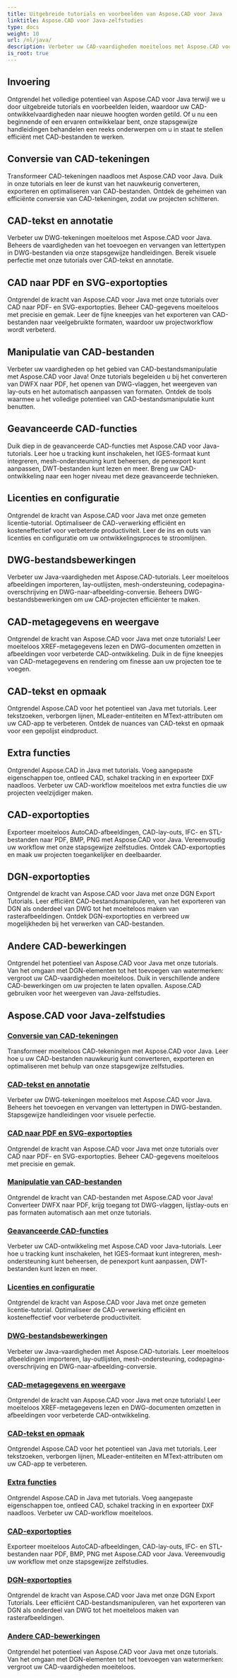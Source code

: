```yaml
---
title: Uitgebreide tutorials en voorbeelden van Aspose.CAD voor Java
linktitle: Aspose.CAD voor Java-zelfstudies
type: docs
weight: 10
url: /nl/java/
description: Verbeter uw CAD-vaardigheden moeiteloos met Aspose.CAD voor Java. Ontdek tutorials over tekenconversie, tekstannotatie, bestandsmanipulatie, geavanceerde functies, licenties en meer.
is_root: true
---
```


## Invoering

Ontgrendel het volledige potentieel van Aspose.CAD voor Java terwijl we u door uitgebreide tutorials en voorbeelden leiden, waardoor uw CAD-ontwikkelvaardigheden naar nieuwe hoogten worden getild. Of u nu een beginnende of een ervaren ontwikkelaar bent, onze stapsgewijze handleidingen behandelen een reeks onderwerpen om u in staat te stellen efficiënt met CAD-bestanden te werken.

## Conversie van CAD-tekeningen
Transformeer CAD-tekeningen naadloos met Aspose.CAD voor Java. Duik in onze tutorials en leer de kunst van het nauwkeurig converteren, exporteren en optimaliseren van CAD-bestanden. Ontdek de geheimen van efficiënte conversie van CAD-tekeningen, zodat uw projecten schitteren.

## CAD-tekst en annotatie
Verbeter uw DWG-tekeningen moeiteloos met Aspose.CAD voor Java. Beheers de vaardigheden van het toevoegen en vervangen van lettertypen in DWG-bestanden via onze stapsgewijze handleidingen. Bereik visuele perfectie met onze tutorials over CAD-tekst en annotatie.

## CAD naar PDF en SVG-exportopties
Ontgrendel de kracht van Aspose.CAD voor Java met onze tutorials over CAD naar PDF- en SVG-exportopties. Beheer CAD-gegevens moeiteloos met precisie en gemak. Leer de fijne kneepjes van het exporteren van CAD-bestanden naar veelgebruikte formaten, waardoor uw projectworkflow wordt verbeterd.

## Manipulatie van CAD-bestanden
Verbeter uw vaardigheden op het gebied van CAD-bestandsmanipulatie met Aspose.CAD voor Java! Onze tutorials begeleiden u bij het converteren van DWFX naar PDF, het openen van DWG-vlaggen, het weergeven van lay-outs en het automatisch aanpassen van formaten. Ontdek de tools waarmee u het volledige potentieel van CAD-bestandsmanipulatie kunt benutten.

## Geavanceerde CAD-functies
Duik diep in de geavanceerde CAD-functies met Aspose.CAD voor Java-tutorials. Leer hoe u tracking kunt inschakelen, het IGES-formaat kunt integreren, mesh-ondersteuning kunt beheersen, de penexport kunt aanpassen, DWT-bestanden kunt lezen en meer. Breng uw CAD-ontwikkeling naar een hoger niveau met deze geavanceerde technieken.

## Licenties en configuratie
Ontgrendel de kracht van Aspose.CAD voor Java met onze gemeten licentie-tutorial. Optimaliseer de CAD-verwerking efficiënt en kosteneffectief voor verbeterde productiviteit. Leer de ins en outs van licenties en configuratie om uw ontwikkelingsproces te stroomlijnen.

## DWG-bestandsbewerkingen
Verbeter uw Java-vaardigheden met Aspose.CAD-tutorials. Leer moeiteloos afbeeldingen importeren, lay-outlijsten, mesh-ondersteuning, codepagina-overschrijving en DWG-naar-afbeelding-conversie. Beheers DWG-bestandsbewerkingen om uw CAD-projecten efficiënter te maken.

## CAD-metagegevens en weergave
Ontgrendel de kracht van Aspose.CAD voor Java met onze tutorials! Leer moeiteloos XREF-metagegevens lezen en DWG-documenten omzetten in afbeeldingen voor verbeterde CAD-ontwikkeling. Duik in de fijne kneepjes van CAD-metagegevens en rendering om finesse aan uw projecten toe te voegen.

## CAD-tekst en opmaak
Ontgrendel Aspose.CAD voor het potentieel van Java met tutorials. Leer tekstzoeken, verborgen lijnen, MLeader-entiteiten en MText-attributen om uw CAD-app te verbeteren. Ontdek de nuances van CAD-tekst en opmaak voor een gepolijst eindproduct.

## Extra functies
Ontgrendel Aspose.CAD in Java met tutorials. Voeg aangepaste eigenschappen toe, ontleed CAD, schakel tracking in en exporteer DXF naadloos. Verbeter uw CAD-workflow moeiteloos met extra functies die uw projecten veelzijdiger maken.

## CAD-exportopties
Exporteer moeiteloos AutoCAD-afbeeldingen, CAD-lay-outs, IFC- en STL-bestanden naar PDF, BMP, PNG met Aspose.CAD voor Java. Vereenvoudig uw workflow met onze stapsgewijze zelfstudies. Ontdek CAD-exportopties en maak uw projecten toegankelijker en deelbaarder.

## DGN-exportopties
Ontgrendel de kracht van Aspose.CAD voor Java met onze DGN Export Tutorials. Leer efficiënt CAD-bestandsmanipuleren, van het exporteren van DGN als onderdeel van DWG tot het moeiteloos maken van rasterafbeeldingen. Ontdek DGN-exportopties en verbreed uw mogelijkheden bij het verwerken van CAD-bestanden.

## Andere CAD-bewerkingen
Ontgrendel het potentieel van Aspose.CAD voor Java met onze tutorials. Van het omgaan met DGN-elementen tot het toevoegen van watermerken: vergroot uw CAD-vaardigheden moeiteloos. Duik in verschillende andere CAD-bewerkingen om uw projecten te laten opvallen. Aspose.CAD gebruiken voor het weergeven van Java-zelfstudies.
## Aspose.CAD voor Java-zelfstudies
### [Conversie van CAD-tekeningen](./cad-drawing-conversion/)
Transformeer moeiteloos CAD-tekeningen met Aspose.CAD voor Java. Leer hoe u uw CAD-bestanden nauwkeurig kunt converteren, exporteren en optimaliseren met behulp van onze stapsgewijze zelfstudies.
### [CAD-tekst en annotatie](./cad-text-and-annotation/)
Verbeter uw DWG-tekeningen moeiteloos met Aspose.CAD voor Java. Beheers het toevoegen en vervangen van lettertypen in DWG-bestanden. Stapsgewijze handleidingen voor visuele perfectie.
### [CAD naar PDF en SVG-exportopties](./cad-to-pdf-and-svg-export-options/)
Ontgrendel de kracht van Aspose.CAD voor Java met onze tutorials over CAD naar PDF- en SVG-exportopties. Beheer CAD-gegevens moeiteloos met precisie en gemak.
### [Manipulatie van CAD-bestanden](./cad-file-manipulation/)
Ontgrendel de kracht van CAD-bestanden met Aspose.CAD voor Java! Converteer DWFX naar PDF, krijg toegang tot DWG-vlaggen, lijstlay-outs en pas formaten automatisch aan met onze tutorials.
### [Geavanceerde CAD-functies](./advanced-cad-features/)
Verbeter uw CAD-ontwikkeling met Aspose.CAD voor Java-tutorials. Leer hoe u tracking kunt inschakelen, het IGES-formaat kunt integreren, mesh-ondersteuning kunt beheersen, de penexport kunt aanpassen, DWT-bestanden kunt lezen en meer.
### [Licenties en configuratie](./licensing-and-configuration/)
Ontgrendel de kracht van Aspose.CAD voor Java met onze gemeten licentie-tutorial. Optimaliseer de CAD-verwerking efficiënt en kosteneffectief voor verbeterde productiviteit.
### [DWG-bestandsbewerkingen](./dwg-file-operations/)
Verbeter uw Java-vaardigheden met Aspose.CAD-tutorials. Leer moeiteloos afbeeldingen importeren, lay-outlijsten, mesh-ondersteuning, codepagina-overschrijving en DWG-naar-afbeelding-conversie.
### [CAD-metagegevens en weergave](./cad-meta-data-and-rendering/)
Ontgrendel de kracht van Aspose.CAD voor Java met onze tutorials! Leer moeiteloos XREF-metagegevens lezen en DWG-documenten omzetten in afbeeldingen voor verbeterde CAD-ontwikkeling.
### [CAD-tekst en opmaak](./cad-text-and-formatting/)
Ontgrendel Aspose.CAD voor het potentieel van Java met tutorials. Leer tekstzoeken, verborgen lijnen, MLeader-entiteiten en MText-attributen om uw CAD-app te verbeteren.
### [Extra functies](./additional-features/)
Ontgrendel Aspose.CAD in Java met tutorials. Voeg aangepaste eigenschappen toe, ontleed CAD, schakel tracking in en exporteer DXF naadloos. Verbeter uw CAD-workflow moeiteloos.
### [CAD-exportopties](./cad-export-options/)
Exporteer moeiteloos AutoCAD-afbeeldingen, CAD-lay-outs, IFC- en STL-bestanden naar PDF, BMP, PNG met Aspose.CAD voor Java. Vereenvoudig uw workflow met onze stapsgewijze zelfstudies. 
### [DGN-exportopties](./dgn-export-options/)
Ontgrendel de kracht van Aspose.CAD voor Java met onze DGN Export Tutorials. Leer efficiënt CAD-bestandsmanipuleren, van het exporteren van DGN als onderdeel van DWG tot het moeiteloos maken van rasterafbeeldingen.
### [Andere CAD-bewerkingen](./other-cad-operations/)
Ontgrendel het potentieel van Aspose.CAD voor Java met onze tutorials. Van het omgaan met DGN-elementen tot het toevoegen van watermerken: vergroot uw CAD-vaardigheden moeiteloos.